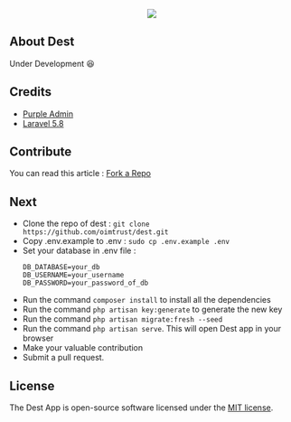 <p align="center"><img src="https://i.imgur.com/aBCfwFC.png"></p>

## About Dest
Under Development :laughing:

## Credits
- [Purple Admin](https://github.com/BootstrapDash/PurpleAdmin-Free-Admin-Template "Purple Admin")
- [Laravel 5.8](https://laravel.com/docs/5.8 "Laravel 5.8")

## Contribute
You can read this article : [Fork a Repo](https://help.github.com/en/articles/fork-a-repo "Fork a Repo")

## Next
- Clone the repo of dest : `git clone https://github.com/oimtrust/dest.git`
- Copy .env.example to .env : `sudo cp .env.example .env`
- Set your database in .env file :
  ```
  DB_DATABASE=your_db
  DB_USERNAME=your_username
  DB_PASSWORD=your_password_of_db
  ```
- Run the command `composer install` to install all the dependencies
- Run the command `php artisan key:generate` to generate the new key
- Run the command `php artisan migrate:fresh --seed`
- Run the command `php artisan serve`. This will open Dest app in your browser
- Make your valuable contribution
- Submit a pull request.

## License
The Dest App is open-source software licensed under the [MIT license](https://opensource.org/licenses/MIT).
